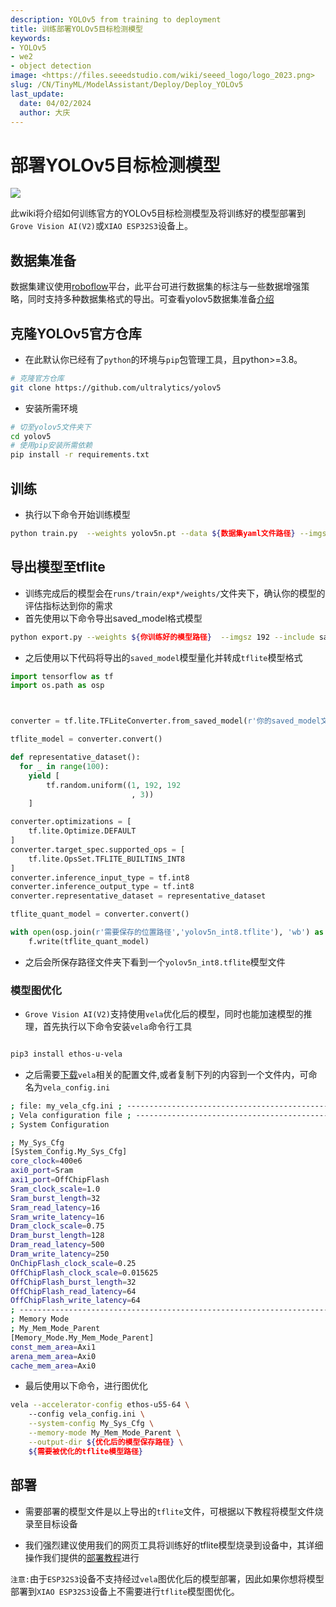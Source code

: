 ```yaml
---
description: YOLOv5 from training to deployment
title: 训练部署YOLOv5目标检测模型
keywords:
- YOLOv5 
- we2 
- object detection
image: <https://files.seeedstudio.com/wiki/seeed_logo/logo_2023.png>
slug: /CN/TinyML/ModelAssistant/Deploy/Deploy_YOLOv5
last_update:
  date: 04/02/2024
  author: 大庆
---
```


# 部署YOLOv5目标检测模型

<div style={{textAlign:'center'}}><img src="https://files.seeedstudio.com/sscma/static/detection_person_yolov5.png" style={{width:600, height:'auto'}}/></div>

此wiki将介绍如何训练官方的YOLOv5目标检测模型及将训练好的模型部署到`Grove Vision AI(V2)`或`XIAO ESP32S3`设备上。

## 数据集准备

数据集建议使用[roboflow](https://universe.roboflow.com/)平台，此平台可进行数据集的标注与一些数据增强策略，同时支持多种数据集格式的导出。可查看yolov5数据集准备[介绍](https://docs.ultralytics.com/zh/yolov5/tutorials/train_custom_data/)

## 克隆YOLOv5官方仓库

- 在此默认你已经有了`python`的环境与`pip`包管理工具，且python>=3.8。

```bash
# 克隆官方仓库
git clone https://github.com/ultralytics/yolov5
```

- 安装所需环境

```bash
# 切至yolov5文件夹下
cd yolov5
# 使用pip安装所需依赖
pip install -r requirements.txt
```

## 训练

- 执行以下命令开始训练模型

```bash
python train.py  --weights yolov5n.pt --data ${数据集yaml文件路径} --imgsz 192
```

## 导出模型至tflite

- 训练完成后的模型会在`runs/train/exp*/weights/`文件夹下，确认你的模型的评估指标达到你的需求
- 首先使用以下命令导出saved_model格式模型

```bash
python export.py --weights ${你训练好的模型路径}  --imgsz 192 --include saved_model
```

- 之后使用以下代码将导出的`saved_model`模型量化并转成`tflite`模型格式

```python
import tensorflow as tf
import os.path as osp



converter = tf.lite.TFLiteConverter.from_saved_model(r'你的saved_model文件夹路径')

tflite_model = converter.convert()

def representative_dataset():
  for _ in range(100):
    yield [
        tf.random.uniform((1, 192, 192
                           , 3))
    ]

converter.optimizations = [
    tf.lite.Optimize.DEFAULT
]
converter.target_spec.supported_ops = [
    tf.lite.OpsSet.TFLITE_BUILTINS_INT8
]
converter.inference_input_type = tf.int8
converter.inference_output_type = tf.int8
converter.representative_dataset = representative_dataset

tflite_quant_model = converter.convert()

with open(osp.join(r'需要保存的位置路径','yolov5n_int8.tflite'), 'wb') as f:
    f.write(tflite_quant_model)

```

- 之后会所保存路径文件夹下看到一个`yolov5n_int8.tflite`模型文件

### 模型图优化

- `Grove Vision AI(V2)`支持使用`vela`优化后的模型，同时也能加速模型的推理，首先执行以下命令安装`vela`命令行工具

```bash

pip3 install ethos-u-vela
```

- 之后需要[下载](https://files.seeedstudio.com/sscma/configs/vela_config.ini)`vela`相关的配置文件,或者复制下列的内容到一个文件内，可命名为`vela_config.ini`

```bash
; file: my_vela_cfg.ini ; ----------------------------------------------------------------------------- 
; Vela configuration file ; ----------------------------------------------------------------------------- 
; System Configuration 

; My_Sys_Cfg 
[System_Config.My_Sys_Cfg] 
core_clock=400e6 
axi0_port=Sram 
axi1_port=OffChipFlash 
Sram_clock_scale=1.0 
Sram_burst_length=32 
Sram_read_latency=16 
Sram_write_latency=16 
Dram_clock_scale=0.75 
Dram_burst_length=128 
Dram_read_latency=500 
Dram_write_latency=250 
OnChipFlash_clock_scale=0.25 
OffChipFlash_clock_scale=0.015625 
OffChipFlash_burst_length=32 
OffChipFlash_read_latency=64 
OffChipFlash_write_latency=64 
; ----------------------------------------------------------------------------- 
; Memory Mode 
; My_Mem_Mode_Parent 
[Memory_Mode.My_Mem_Mode_Parent] 
const_mem_area=Axi1 
arena_mem_area=Axi0 
cache_mem_area=Axi0
```

- 最后使用以下命令，进行图优化

```bash
vela --accelerator-config ethos-u55-64 \ 
    --config vela_config.ini \
    --system-config My_Sys_Cfg \
    --memory-mode My_Mem_Mode_Parent \
    --output-dir ${优化后的模型保存路径} \
    ${需要被优化的tflite模型路径}
```

## 部署

- 需要部署的模型文件是以上导出的`tflite`文件，可根据以下教程将模型文件烧录至目标设备

- 我们强烈建议使用我们的网页工具将训练好的tflite模型烧录到设备中，其详细操作我们提供的[部署教程](https://wiki.seeedstudio.com/ModelAssistant_Deploy_Overview/)进行

`注意:`由于`ESP32S3`设备不支持经过`vela`图优化后的模型部署，因此如果你想将模型部署到`XIAO ESP32S3`设备上不需要进行`tflite`模型图优化。
